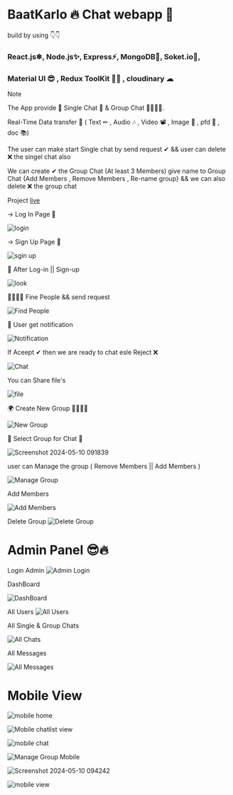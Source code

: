 # BaatKarlo 🔥 Chat webapp 🚀
build by using 👇👇

### React.js❄, Node.js✨, Express⚡, MongoDB🌟, Soket.io🔗,
### Material UI 😎 , Redux ToolKit 🤹‍♂️ , cloudinary ☁ 


> [!NOTE]
> The App provide 💯 Single Chat 💑 & Group Chat 👨‍👩‍👦‍👦.

Real-Time Data transfer 📩 ( Text ✏ , Audio 🎶 , Video 📽 , Image 📸 , pfd 📃 , doc 📚)

The user can make start Single chat by send request ✔  && user can delete ❌ the singel chat also

We can create ✔ the Group Chat (At least 3 Members) give name to Group Chat {Add Members , Remove Members , Re-name group} && we can also delete ❌ the group chat 

Project  [live](https://baatkarlo-chat-app.vercel.app)

-> Log In Page 🚩


![login](https://github.com/Mukesh-Choudhary-123/Baat_Karlo/assets/118448246/3e5673db-aa29-418e-8ada-0e5f2ac4c25e)

-> Sign Up Page 🏴


![sgin up](https://github.com/Mukesh-Choudhary-123/Baat_Karlo/assets/118448246/a4e68e73-5ed9-4cca-aef2-e07fa52c6b55)

🎯 After Log-in || Sign-up

![look](https://github.com/Mukesh-Choudhary-123/Baat_Karlo/assets/118448246/8a317c00-83b1-462d-acea-789b5e67cd28)

🦸‍♂️🦸‍♀️ Fine People && send request 


![Find People](https://github.com/Mukesh-Choudhary-123/Baat_Karlo/assets/118448246/f2f5bd9e-df6f-4de3-8275-1812e3fff75a)

👋 User get notification


![Notification](https://github.com/Mukesh-Choudhary-123/Baat_Karlo/assets/118448246/8e3f80c4-eb21-4a23-89c9-f7f1c231a3ac)

If Aceept ✔ then we are ready to chat esle Reject ❌

![Chat](https://github.com/Mukesh-Choudhary-123/Baat_Karlo/assets/118448246/1bc8aab0-caf6-4994-9d2a-af8424c4a9b1)

You can Share file's

![file](https://github.com/Mukesh-Choudhary-123/Baat_Karlo/assets/118448246/8e4758e4-9533-4cb1-aa32-ec9668108169)

🌍 Create New Group 👨‍👩‍👦‍👦

![New Group](https://github.com/Mukesh-Choudhary-123/Baat_Karlo/assets/118448246/3dad013d-9c61-4044-a539-080721125963)

🔗 Select Group for Chat 🚀

![Screenshot 2024-05-10 091839](https://github.com/Mukesh-Choudhary-123/Baat_Karlo/assets/118448246/ddeb2d93-cfcd-4540-8bc7-af1c9f1f7789)

user can Manage the group ( Remove Members || Add Members )

![Manage Group](https://github.com/Mukesh-Choudhary-123/Baat_Karlo/assets/118448246/a2eb7bd6-b99b-4561-85f9-34097c90431f)

Add Members 

![Add Members](https://github.com/Mukesh-Choudhary-123/Baat_Karlo/assets/118448246/846b7a79-87b5-4db8-a81d-696b19654637)


Delete Group
![Delete Group](https://github.com/Mukesh-Choudhary-123/Baat_Karlo/assets/118448246/c81b380d-7c2b-4f0c-9016-8b80ea3e46d3)


# Admin Panel 😎🔥

Login Admin 
![Admin Login](https://github.com/Mukesh-Choudhary-123/Baat_Karlo/assets/118448246/5023f521-3a09-43b0-9103-0e8367696cb3)

DashBoard

![DashBoard](https://github.com/Mukesh-Choudhary-123/Baat_Karlo/assets/118448246/04f1d733-5af6-4ea7-93bb-a03b74e787b7)

All Users
![All Users](https://github.com/Mukesh-Choudhary-123/Baat_Karlo/assets/118448246/b4e3064d-a29f-4d85-ac0b-555970bf7478)


All Single & Group Chats 

![All Chats](https://github.com/Mukesh-Choudhary-123/Baat_Karlo/assets/118448246/af39842d-5833-4326-8522-acab99eea334)


All Messages 

![All Messages](https://github.com/Mukesh-Choudhary-123/Baat_Karlo/assets/118448246/41e08a82-baf2-4368-bab9-3ee94c6f9f80)

# Mobile View 
![mobile home](https://github.com/Mukesh-Choudhary-123/Baat_Karlo/assets/118448246/9ff0c919-32b9-483c-8e40-6539eaf333e8)

![Mobile chatlist view](https://github.com/Mukesh-Choudhary-123/Baat_Karlo/assets/118448246/05706b8b-fe4b-45fc-9dd3-050013512575)

![mobile chat](https://github.com/Mukesh-Choudhary-123/Baat_Karlo/assets/118448246/aa28ac1c-f6db-405f-b9dd-208e1871ee56)

![Manage Group Mobile](https://github.com/Mukesh-Choudhary-123/Baat_Karlo/assets/118448246/cea462bd-d9d5-4e95-a91a-f65f0e8c8cc4)

![Screenshot 2024-05-10 094242](https://github.com/Mukesh-Choudhary-123/Baat_Karlo/assets/118448246/c25accc8-ab98-410a-957b-842455720d36)

![mobile view](https://github.com/Mukesh-Choudhary-123/Baat_Karlo/assets/118448246/c038b20f-d7ad-4406-9020-ed0bd229344f)

